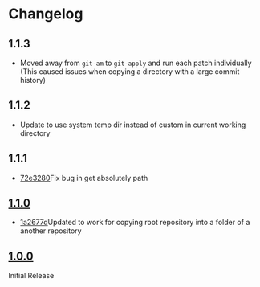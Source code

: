 # Changelog

## 1.1.3

- Moved away from `git-am` to `git-apply` and run each patch individually
  (This caused issues when copying a directory with a large
  commit history)

## 1.1.2

- Update to use system temp dir instead of custom in current working directory

## 1.1.1

- [72e3280](https://github.com/kwelch-eb/git-copy-with-history/commit/72e3280fd0ddab0a4f02e4fb343137c45c439a04)Fix bug in get absolutely path

## [1.1.0](https://github.com/kwelch-eb/git-copy-with-history/commit/8eb46b0076f51815ae22483fc945ba9736f4baeb)

- [1a2677d](https://github.com/kwelch-eb/git-copy-with-history/commit/1a2677d5a5c6d0abb6a32661b0c7963c30a86a9a)Updated to work for copying root repository into a folder of a another repository

## [1.0.0](https://github.com/kwelch-eb/git-copy-with-history/commit/96733fe922abeb7be6f2b820def67bf5d41b09e7)

Initial Release
